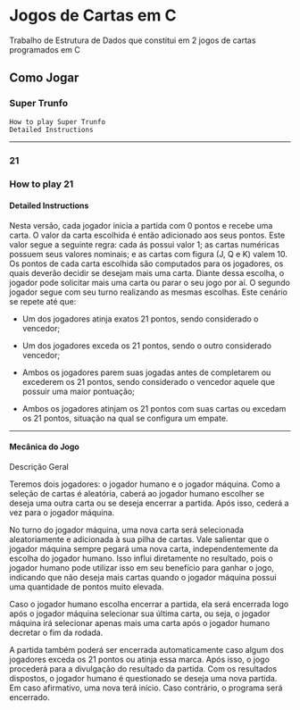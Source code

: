 # Jogos de Cartas em C
Trabalho de Estrutura de Dados que constitui em 2 jogos de cartas programados em C

## Como Jogar
### Super Trunfo
	How to play Super Trunfo
	Detailed Instructions

***
### 21
### How to play 21
#### Detailed Instructions
Nesta versão, cada jogador inicia a partida com 0 pontos e recebe uma carta. O valor da carta escolhida é então adicionado aos seus pontos. Este valor segue a seguinte regra: cada ás possui valor 1; as cartas numéricas possuem seus valores nominais; e as
cartas com figura (J, Q e K) valem 10. Os pontos de cada carta escolhida são computados para os jogadores, os quais deverão decidir se desejam mais uma carta. Diante dessa escolha, o jogador pode solicitar mais uma carta ou parar o seu jogo por aí. O segundo jogador segue com seu turno realizando as mesmas escolhas. Este cenário se repete até que:
- Um dos jogadores atinja exatos 21 pontos, sendo considerado o vencedor;

- Um dos jogadores exceda os 21 pontos, sendo o outro considerado vencedor;

- Ambos os jogadores parem suas jogadas antes de completarem ou excederem os 21 pontos, sendo considerado o vencedor aquele que possuir uma maior pontuação;

- Ambos os jogadores atinjam os 21 pontos com suas cartas ou excedam os 21 pontos, situação na qual se configura um empate.

***
#### Mecânica do Jogo

Descrição Geral

Teremos dois jogadores: o jogador humano e o jogador máquina. Como a seleção de cartas é aleatória, caberá ao jogador humano escolher se deseja uma outra carta ou se deseja encerrar a partida. Após isso, cederá a vez para o jogador máquina.

No turno do jogador máquina, uma nova carta será selecionada aleatoriamente e adicionada à sua pilha de cartas. Vale salientar que o jogador máquina sempre pegará uma nova carta, independentemente da escolha do jogador humano. Isso influi diretamente no resultado, pois o jogador humano pode utilizar isso em seu benefício para ganhar o jogo, indicando que não deseja mais cartas quando o jogador máquina possui uma quantidade de pontos muito elevada.

Caso o jogador humano escolha encerrar a partida, ela será encerrada logo após o jogador máquina selecionar sua última carta, ou seja, o jogador máquina irá selecionar apenas mais uma carta após o jogador humano decretar o fim da rodada.

A partida também poderá ser encerrada automaticamente caso algum dos jogadores exceda os 21 pontos ou atinja essa marca. Após isso, o jogo procederá para a divulgação do resultado da partida. Com os resultados dispostos, o jogador humano é questionado se deseja uma nova partida. Em caso afirmativo, uma nova terá início. Caso contrário, o programa será encerrado.


